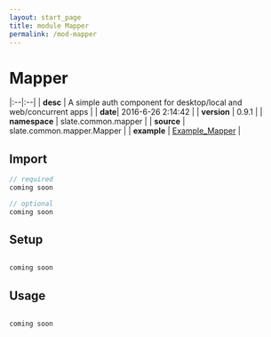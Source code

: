 ```yaml
---
layout: start_page
title: module Mapper
permalink: /mod-mapper
---
```


# Mapper

|:--|:--|
| **desc** | A simple auth component for desktop/local and web/concurrent apps | 
| **date**| 2016-6-26 2:14:42 |
| **version** | 0.9.1  |
| **namespace** | slate.common.mapper  |
| **source** | slate.common.mapper.Mapper  |
| **example** | [Example_Mapper](https://github.com/code-helix/slatekit/blob/master/src/apps/scala/slate-examples/src/main/scala/slate/examples/Example_Mapper.scala) |

## Import
```scala 
// required 
coming soon

// optional 
coming soon

```

## Setup
```scala

coming soon

```

## Usage
```scala

coming soon

```


